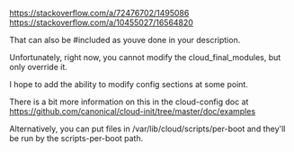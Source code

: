 https://stackoverflow.com/a/72476702/1495086
https://stackoverflow.com/a/10455027/16564820

That can also be #included as youve done in your description.

Unfortunately, right now, you cannot modify the cloud_final_modules,
but only override it.

I hope to add the ability to modify config sections at some point.

There is a bit more information on this in the cloud-config doc at
https://github.com/canonical/cloud-init/tree/master/doc/examples

Alternatively, you can put files in /var/lib/cloud/scripts/per-boot
and they'll be run by the scripts-per-boot path.

